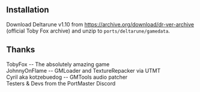 ## Installation
Download Deltarune v1.10 from https://archive.org/download/dr-ver-archive (official Toby Fox archive) and unzip to `ports/deltarune/gamedata`.

## Thanks
TobyFox -- The absolutely amazing game  
JohnnyOnFlame -- GMLoader and TextureRepacker via UTMT  
Cyril aka kotzebuedog -- GMTools audio patcher  
Testers & Devs from the PortMaster Discord